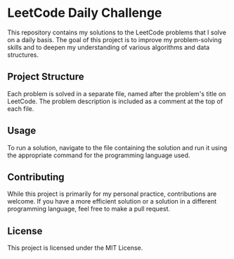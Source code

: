 # LeetCode Daily Challenge

This repository contains my solutions to the LeetCode problems that I solve on a daily basis. The goal of this project is to improve my problem-solving skills and to deepen my understanding of various algorithms and data structures.

## Project Structure

Each problem is solved in a separate file, named after the problem's title on LeetCode. The problem description is included as a comment at the top of each file.

## Usage

To run a solution, navigate to the file containing the solution and run it using the appropriate command for the programming language used.

## Contributing

While this project is primarily for my personal practice, contributions are welcome. If you have a more efficient solution or a solution in a different programming language, feel free to make a pull request.

## License

This project is licensed under the MIT License.